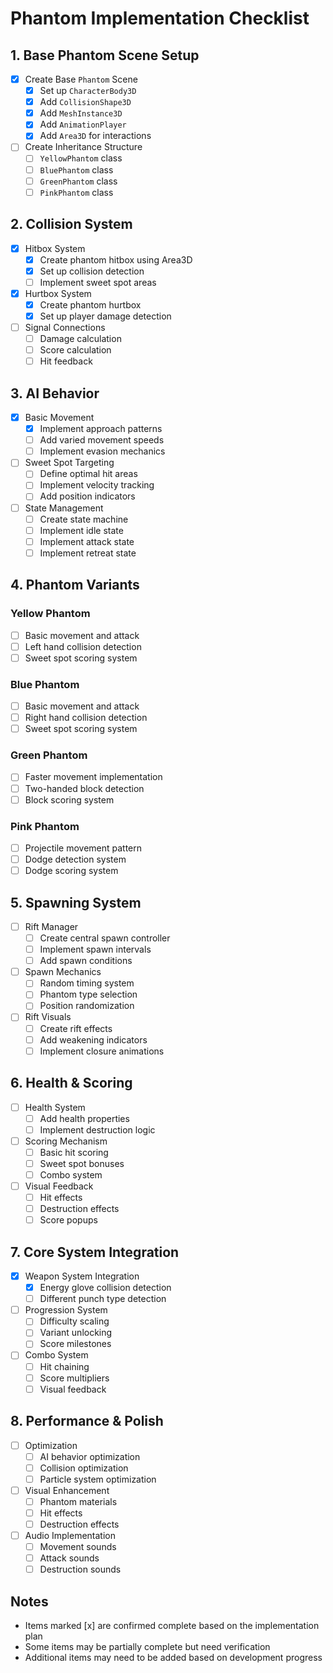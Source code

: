 # Phantom Implementation Checklist

## 1. Base Phantom Scene Setup
- [x] Create Base `Phantom` Scene
  - [x] Set up `CharacterBody3D`
  - [x] Add `CollisionShape3D`
  - [x] Add `MeshInstance3D`
  - [x] Add `AnimationPlayer`
  - [x] Add `Area3D` for interactions
- [ ] Create Inheritance Structure
  - [ ] `YellowPhantom` class
  - [ ] `BluePhantom` class
  - [ ] `GreenPhantom` class
  - [ ] `PinkPhantom` class

## 2. Collision System
- [x] Hitbox System
  - [x] Create phantom hitbox using Area3D
  - [x] Set up collision detection
  - [ ] Implement sweet spot areas
- [x] Hurtbox System
  - [x] Create phantom hurtbox
  - [x] Set up player damage detection
- [ ] Signal Connections
  - [ ] Damage calculation
  - [ ] Score calculation
  - [ ] Hit feedback

## 3. AI Behavior
- [x] Basic Movement
  - [x] Implement approach patterns
  - [ ] Add varied movement speeds
  - [ ] Implement evasion mechanics
- [ ] Sweet Spot Targeting
  - [ ] Define optimal hit areas
  - [ ] Implement velocity tracking
  - [ ] Add position indicators
- [ ] State Management
  - [ ] Create state machine
  - [ ] Implement idle state
  - [ ] Implement attack state
  - [ ] Implement retreat state

## 4. Phantom Variants
### Yellow Phantom
- [ ] Basic movement and attack
- [ ] Left hand collision detection
- [ ] Sweet spot scoring system

### Blue Phantom
- [ ] Basic movement and attack
- [ ] Right hand collision detection
- [ ] Sweet spot scoring system

### Green Phantom
- [ ] Faster movement implementation
- [ ] Two-handed block detection
- [ ] Block scoring system

### Pink Phantom
- [ ] Projectile movement pattern
- [ ] Dodge detection system
- [ ] Dodge scoring system

## 5. Spawning System
- [ ] Rift Manager
  - [ ] Create central spawn controller
  - [ ] Implement spawn intervals
  - [ ] Add spawn conditions
- [ ] Spawn Mechanics
  - [ ] Random timing system
  - [ ] Phantom type selection
  - [ ] Position randomization
- [ ] Rift Visuals
  - [ ] Create rift effects
  - [ ] Add weakening indicators
  - [ ] Implement closure animations

## 6. Health & Scoring
- [ ] Health System
  - [ ] Add health properties
  - [ ] Implement destruction logic
- [ ] Scoring Mechanism
  - [ ] Basic hit scoring
  - [ ] Sweet spot bonuses
  - [ ] Combo system
- [ ] Visual Feedback
  - [ ] Hit effects
  - [ ] Destruction effects
  - [ ] Score popups

## 7. Core System Integration
- [x] Weapon System Integration
  - [x] Energy glove collision detection
  - [ ] Different punch type detection
- [ ] Progression System
  - [ ] Difficulty scaling
  - [ ] Variant unlocking
  - [ ] Score milestones
- [ ] Combo System
  - [ ] Hit chaining
  - [ ] Score multipliers
  - [ ] Visual feedback

## 8. Performance & Polish
- [ ] Optimization
  - [ ] AI behavior optimization
  - [ ] Collision optimization
  - [ ] Particle system optimization
- [ ] Visual Enhancement
  - [ ] Phantom materials
  - [ ] Hit effects
  - [ ] Destruction effects
- [ ] Audio Implementation
  - [ ] Movement sounds
  - [ ] Attack sounds
  - [ ] Destruction sounds

## Notes
- Items marked [x] are confirmed complete based on the implementation plan
- Some items may be partially complete but need verification
- Additional items may need to be added based on development progress 
